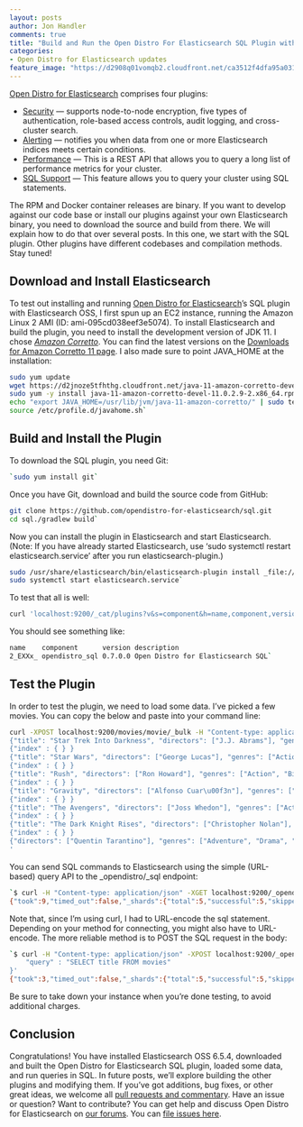 ```yaml
---
layout: posts
author: Jon Handler
comments: true
title: "Build and Run the Open Distro For Elasticsearch SQL Plugin with Elasticsearch OSS"
categories:
- Open Distro for Elasticsearch updates
feature_image: "https://d2908q01vomqb2.cloudfront.net/ca3512f4dfa95a03169c5a670a4c91a19b3077b4/2019/05/22/open_disto-elasticsearch-logo-800x400.jpg"
---
```

[Open Distro for Elasticsearch](https://github.com/opendistro-for-elasticsearch/) comprises four plugins:

* [Security](https://github.com/opendistro-for-elasticsearch/security) — supports node-to-node encryption, five types of authentication, role-based access controls, audit logging, and cross-cluster search.
* [Alerting](https://github.com/opendistro-for-elasticsearch/alerting) — notifies you when data from one or more Elasticsearch indices meets certain conditions.
* [Performance](https://github.com/opendistro-for-elasticsearch/performance-analyzer) — This is a REST API that allows you to query a long list of performance metrics for your cluster.
* [SQL Support](https://github.com/opendistro-for-elasticsearch/sql) — This feature allows you to query your cluster using SQL statements.

The RPM and Docker container releases are binary. If you want to develop against our code base or install our plugins against your own Elasticsearch binary, you need to download the source and build from there. We will explain how to do that over several posts. In this one, we start with the SQL plugin. Other plugins have different codebases and compilation methods. Stay tuned!

## Download and Install Elasticsearch

To test out installing and running [Open Distro for Elasticsearch](https://opendistro.github.io/for-elasticsearch/)’s SQL plugin with Elasticsearch OSS, I first spun up an EC2 instance, running the Amazon Linux 2 AMI (ID: ami-095cd038eef3e5074). To install Elasticsearch and build the plugin, you need to install the development version of JDK 11. I chose [_Amazon Corretto_](https://aws.amazon.com/corretto/). You can find the latest versions on the [Downloads for Amazon Corretto 11 page](https://docs.aws.amazon.com/corretto/latest/corretto-11-ug/downloads-list.html). I also made sure to point JAVA_HOME at the installation:


```bash
sudo yum update
wget https://d2jnoze5tfhthg.cloudfront.net/java-11-amazon-corretto-devel-11.0.2.9-2.x86_64.rpm
sudo yum -y install java-11-amazon-corretto-devel-11.0.2.9-2.x86_64.rpm
echo "export JAVA_HOME=/usr/lib/jvm/java-11-amazon-corretto/" | sudo tee --append /etc/profile.d/javahome.sh
source /etc/profile.d/javahome.sh`
```

## Build and Install the Plugin

To download the SQL plugin, you need Git:

```bash
`sudo yum install git`
```

Once you have Git, download and build the source code from GitHub:


```bash
git clone https://github.com/opendistro-for-elasticsearch/sql.git
cd sql./gradlew build`
```

Now you can install the plugin in Elasticsearch and start Elasticsearch. (Note: If you have already started Elasticsearch, use ‘sudo systemctl restart elasticsearch.service’ after you run elasticsearch-plugin.)


```bash
sudo /usr/share/elasticsearch/bin/elasticsearch-plugin install _file:///home/ec2-user/sql/build/distributions/opendistro_sql-0.7.0.0.zip_
sudo systemctl start elasticsearch.service`
```

To test that all is well:


```bash
curl 'localhost:9200/_cat/plugins?v&s=component&h=name,component,version,description'`
```

You should see something like:


```bash
name    component      version description
2_EXXx_ opendistro_sql 0.7.0.0 Open Distro for Elasticsearch SQL`
```

## Test the Plugin

In order to test the plugin, we need to load some data. I’ve picked a few movies. You can copy the below and paste into your command line:


```bash
curl -XPOST localhost:9200/movies/movie/_bulk -H "Content-type: application/json" -d '{"index" : { } }
{"title": "Star Trek Into Darkness", "directors": ["J.J. Abrams"], "genres": ["Action", "Adventure", "Sci-Fi"], "actors": ["Chris Pine", "Zachary Quinto", "Zoe Saldana"], "id": "tt1408101"}
{"index" : { } }
{"title": "Star Wars", "directors": ["George Lucas"], "genres": ["Action", "Adventure", "Fantasy", "Sci-Fi"], "actors": ["Mark Hamill", "Harrison Ford", "Carrie Fisher"], "id": "tt0076759"}
{"index" : { } }
{"title": "Rush", "directors": ["Ron Howard"], "genres": ["Action", "Biography", "Drama", "Sport"], "actors": ["Daniel Br\u00fchl", "Chris Hemsworth", "Olivia Wilde"], "id": "tt1979320"}
{"index" : { } }
{"title": "Gravity", "directors": ["Alfonso Cuar\u00f3n"], "genres": ["Drama", "Sci-Fi", "Thriller"], "actors": ["Sandra Bullock", "George Clooney", "Ed Harris"], "id": "tt1454468"}
{"index" : { } }
{"title": "The Avengers", "directors": ["Joss Whedon"], "genres": ["Action", "Fantasy"], "actors": ["Robert Downey Jr.", "Chris Evans", "Scarlett Johansson"], "id": "tt0848228"}
{"index" : { } }
{"title": "The Dark Knight Rises", "directors": ["Christopher Nolan"], "genres": ["Action", "Crime", "Thriller"], "actors": ["Christian Bale", "Tom Hardy", "Anne Hathaway"], "id": "tt1345836"}
{"index" : { } }
{"directors": ["Quentin Tarantino"], "genres": ["Adventure", "Drama", "Western"], "title": "Django Unchained", "actors": ["Jamie Foxx", "Christoph Waltz", "Leonardo DiCaprio"], "id": "tt1853728"}
'
```

You can send SQL commands to Elasticsearch using the simple (URL-based) query API to the _opendistro/_sql endpoint:


```bash
`$ curl -H "Content-type: application/json" -XGET localhost:9200/_opendistro/_sql?sql=SELECT%20title%20FROM%20movies
{"took":9,"timed_out":false,"_shards":{"total":5,"successful":5,"skipped":0,"failed":0},"hits":{"total":7,"max_score":1.0,"hits":[{"_index":"movies","_type":"movie","_id":"wDgvb2kBQ4VucTC3NDK9","_score":1.0,"_source":{"title":"Django Unchained"}},{"_index":"movies","_type":"movie","_id":"ujgvb2kBQ4VucTC3NDK9","_score":1.0,"_source":{"title":"Star Trek Into Darkness"}},{"_index":"movies","_type":"movie","_id":"vDgvb2kBQ4VucTC3NDK9","_score":1.0,"_source":{"title":"Rush"}},{"_index":"movies","_type":"movie","_id":"vjgvb2kBQ4VucTC3NDK9","_score":1.0,"_source":{"title":"The Avengers"}},{"_index":"movies","_type":"movie","_id":"vTgvb2kBQ4VucTC3NDK9","_score":1.0,"_source":{"title":"Gravity"}},{"_index":"movies","_type":"movie","_id":"vzgvb2kBQ4VucTC3NDK9","_score":1.0,"_source":{"title":"The Dark Knight Rises"}},{"_index":"movies","_type":"movie","_id":"uzgvb2kBQ4VucTC3NDK9","_score":1.0,"_source":{"title":"Star Wars"}}]}}`
```

Note that, since I’m using curl, I had to URL-encode the sql statement. Depending on your method for connecting, you might also have to URL-encode. The more reliable method is to POST the SQL request in the body:


```bash
`$ curl -H "Content-type: application/json" -XPOST localhost:9200/_opendistro/_sql -d'{
    "query" : "SELECT title FROM movies" 
}'
{"took":3,"timed_out":false,"_shards":{"total":5,"successful":5,"skipped":0,"failed":0},"hits":{"total":7,"max_score":1.0,"hits":[{"_index":"movies","_type":"movie","_id":"wDgvb2kBQ4VucTC3NDK9","_score":1.0,"_source":{"title":"Django Unchained"}},{"_index":"movies","_type":"movie","_id":"ujgvb2kBQ4VucTC3NDK9","_score":1.0,"_source":{"title":"Star Trek Into Darkness"}},{"_index":"movies","_type":"movie","_id":"vDgvb2kBQ4VucTC3NDK9","_score":1.0,"_source":{"title":"Rush"}},{"_index":"movies","_type":"movie","_id":"vjgvb2kBQ4VucTC3NDK9","_score":1.0,"_source":{"title":"The Avengers"}},{"_index":"movies","_type":"movie","_id":"vTgvb2kBQ4VucTC3NDK9","_score":1.0,"_source":{"title":"Gravity"}},{"_index":"movies","_type":"movie","_id":"vzgvb2kBQ4VucTC3NDK9","_score":1.0,"_source":{"title":"The Dark Knight Rises"}},{"_index":"movies","_type":"movie","_id":"uzgvb2kBQ4VucTC3NDK9","_score":1.0,"_source":{"title":"Star Wars"}}]}}`
```

Be sure to take down your instance when you’re done testing, to avoid additional charges.

## Conclusion

Congratulations! You have installed Elasticsearch OSS 6.5.4, downloaded and built the Open Distro for Elasticsearch SQL plugin, loaded some data, and run queries in SQL. In future posts, we’ll explore building the other plugins and modifying them. If you’ve got additions, bug fixes, or other great ideas, we welcome all [pull requests and commentary](https://github.com/opendistro-for-elasticsearch/sql).
Have an issue or question? Want to contribute? You can get help and discuss Open Distro for Elasticsearch on [our forums](https://discuss.opendistrocommunity.dev/). You can [file issues here](https://github.com/opendistro-for-elasticsearch/community/issues).

